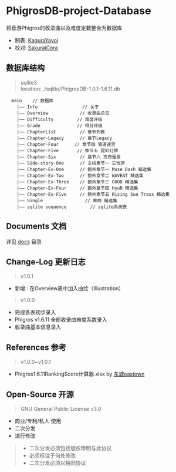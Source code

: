 # PhigrosDB-project-Database
将音游Phigros的收录曲以及难度定数整合为数据库
+ 制表: [KaguraYayoi](https://github.com/Fjaxzhy)
+ 校对: [SakuraiCora](https://github.com/Hajimarino-HOPE)

## 数据库结构
> sqlite3 <br>
> location: ./sqlite/PhigrosDB-1.0.1-1.6.11.db

      main    // 数据库
        |—— Info                 // 关于
        |—— Overview            // 收录曲总览
        |—— Difficulty         // 难度评级
        |—— Grade              // 得分评级
        |—— ChapterList         // 章节列表
        |—— Chapter-Legacy      // 章节Legacy
        |—— Chapter-Four      // 章节四 管道迷宫
        |—— Chapter-Five       // 章节五 霓虹灯牌
        |—— Chapter-Six         // 章节六 方舟蜃景
        |—— Side-story-One      // 支线章节一 忘忧宫
        |—— Chapter-Ex-One      // 额外章节一 Muse Dash 精选集
        |—— Chapter-Ex-Two      // 额外章节二 WAVEAT 精选集
        |—— Chapter-Ex-Three    // 额外章节三 GOOD 精选集
        |—— Chapter-Ex-Four     // 额外章节四 HyuN 精选集
        |—— Chapter-Ex-Five     // 额外章节五 Rising Sun Traxx 精选集
        |—— Single                // 单曲 精选集
        |—— sqlite sequence         // sqlite系统表

## Documents 文档
详见 [docs](https://github.com/CherryAya/PhigrosDB-project-database/tree/main/docs) 目录

## Change-Log 更新日志
> v1.0.1 <br>
+ 新增 : 在Overview表中加入曲绘（Illustration）
> v1.0.0
+ 完成各表初步录入
+ Phigros v1.6.11 全部收录曲难度系数录入
+ 收录曲基本信息录入

## References 参考
> v1.0.0~v1.0.1
+ Phigros1.6.11RankingScore计算器.xlsx  by [东城eastown](https://tieba.baidu.com/home/main/?un=%E4%B8%9C%E5%9F%8Eeastown)

## Open-Source 开源
> GNU General Public License v3.0

+ 商业/专利/私人 使用
+ 二次分发
+ 进行修改
>+ 二次分发必须包括版权申明与此协议
>+ 必须标注于何处修改
>+ 二次分发必须以相同协议
